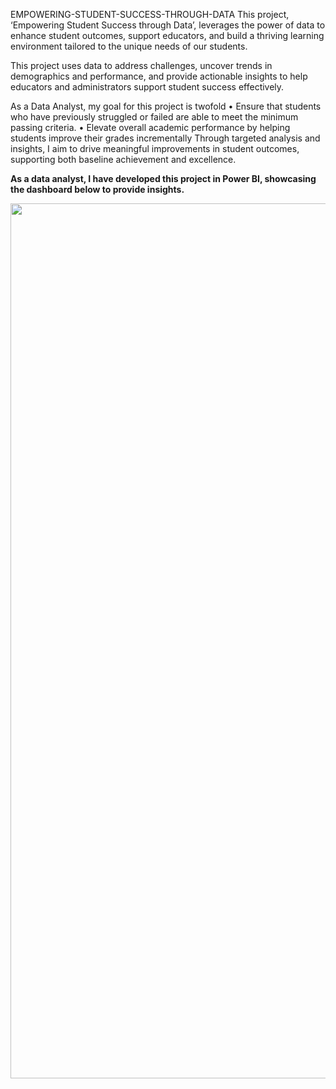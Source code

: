 EMPOWERING-STUDENT-SUCCESS-THROUGH-DATA
This project, ‘Empowering Student Success through Data’, leverages the power of data to enhance student outcomes, support educators, and build a thriving learning environment tailored to the unique needs of our students.

This project uses data to address challenges, uncover trends in demographics and performance, and provide actionable insights to help educators and administrators support student success effectively.

As a Data Analyst, my goal for this project is twofold
• Ensure that students who have previously struggled or failed are able to meet the minimum passing criteria.
• Elevate overall academic performance by helping students improve their grades incrementally
Through targeted analysis and insights, I aim to drive meaningful improvements in student outcomes, supporting both baseline achievement and excellence.

 <strong>As a data analyst, I have developed this project in Power BI, showcasing the dashboard below to provide insights.</strong> 

<img src= "https://i.imgur.com/kqs4J07.jpeg" width="1400">
